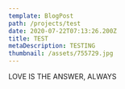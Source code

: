 ```yaml
---
template: BlogPost
path: /projects/test
date: 2020-07-22T07:13:26.200Z
title: TEST
metaDescription: TESTING
thumbnail: /assets/755729.jpg
---
```

LOVE IS THE ANSWER, ALWAYS

